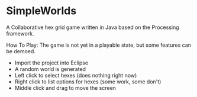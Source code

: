 SimpleWorlds
============

A Collaborative hex grid game written in Java based on the Processing framework.

How To Play:
The game is not yet in a playable state, but some features can be demoed.
- Import the project into Eclipse
- A random world is generated
- Left click to select hexes (does nothing right now)
- Right click to list options for hexes (some work, some don't)
- Middle click and drag to move the screen
